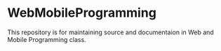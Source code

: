 # WebMobileProgramming

This repository is for maintaining source and documentaion in Web and Mobile Programming class.

